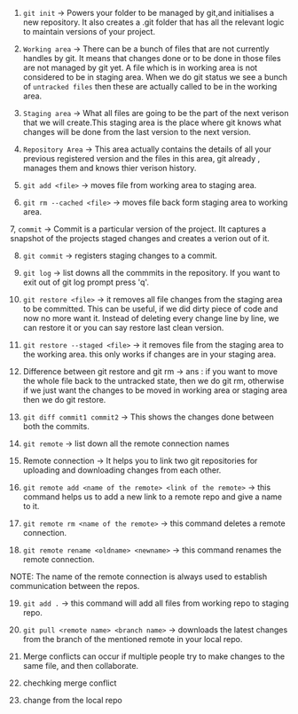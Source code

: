 1. `git init` -> Powers your folder to be managed by git,and initialises a new repository. It also creates a .git folder that has all the relevant logic to maintain versions of your project.

2. `Working area` -> There can be a bunch of files that are not currently handles by git. It means that changes done or to be done in those files are not managed by git yet. A file which is in working area is not considered to be in staging area. When we do git status we see a bunch of `untracked files` then these are actually called to be in the working area.

3. `Staging area` -> What all files are going to be the part of the next verison that we will create.This staging area is the place where git knows what changes will be done from the last version to the next version.

4. `Repository Area` -> This area actually contains the details of all your previous registered version and the files in this area, git already , manages them and knows thier verison history.

5. `git add <file>` -> moves file from working area to staging area.

6. `git rm --cached <file>` -> moves file back form staging area to working area.

7, `commit` -> Commit is a particular version of the project. IIt captures a snapshot of the projects staged changes and creates a verion out of it.

8. `git commit` -> registers staging changes to a commit.

9. `git log` -> list downs all the commmits in the repository. If you want to exit out of git log prompt press 'q'.

10. `git restore <file>` -> it removes all file changes from the staging area to be committed. This can be useful, if we did dirty piece of code and now no more want it. Instead of deleting every change line by line, we can restore it or you can say restore last clean version.

11. `git restore --staged <file>` -> it removes file from the staging area to the working area.
    this only works if changes are in your staging area.

12. Difference between git restore and git rm -> 
    ans : if you want to move the whole file back to the untracked state, then we do git rm, otherwise if we just want the changes to be moved in working area or staging area then we do git restore.

13. `git diff commit1 commit2` -> This shows the changes done between both the commits.

14. `git remote` -> list down all the remote connection names

15. Remote connection -> It helps you to link two git repositories for uploading and downloading changes from each other.

16. `git remote add <name of the remote> <link of the remote>` -> this command helps us to add a new link to a remote repo and give a name to it.

17. `git remote rm <name of the remote>` -> this command deletes a remote connection.

18. `git remote rename <oldname> <newname>` -> this command renames the remote connection.

NOTE: The name of the remote connection is always used to establish communication between the repos.

19. `git add .` -> this command will add all files from working repo to staging repo.

20. `git pull <remote name> <branch name>` -> downloads the latest changes from the branch of the mentioned remote in your local repo.

21. Merge conflicts can occur if multiple people try to make changes to the same file, and then collaborate.




22. chechking merge conflict

23. change from the local repo

